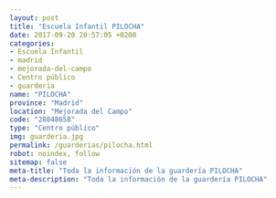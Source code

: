 ```yaml
---
layout: post
title: "Escuela Infantil PILOCHA"
date: 2017-09-20 20:57:05 +0200
categories:
- Escuela Infantil
- madrid
- mejorada-del-campo
- Centro público
- guarderia
name: "PILOCHA"
province: "Madrid"
location: "Mejorada del Campo"
code: "28048658"
type: "Centro público"
img: guarderia.jpg
permalink: /guarderias/pilocha.html
robot: noindex, follow
sitemap: false
meta-title: "Toda la información de la guardería PILOCHA"
meta-description: "Toda la información de la guardería PILOCHA"
---
```

